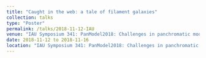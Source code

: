 ```yaml
---
title: "Caught in the web: a tale of filament galaxies"
collection: talks
type: "Poster"
permalink: /talks/2018-11-12-IAU
venue: "IAU Symposium 341: PanModel2018: Challenges in panchromatic modelling of galaxies with next-generation facilities, Osaka University, Osaka, Japan"
date: 2018-11-12 to 2018-11-16
location: "IAU Symposium 341: PanModel2018: Challenges in panchromatic modelling of galaxies with next-generation facilities, Osaka University, Osaka, Japan"
---
```

